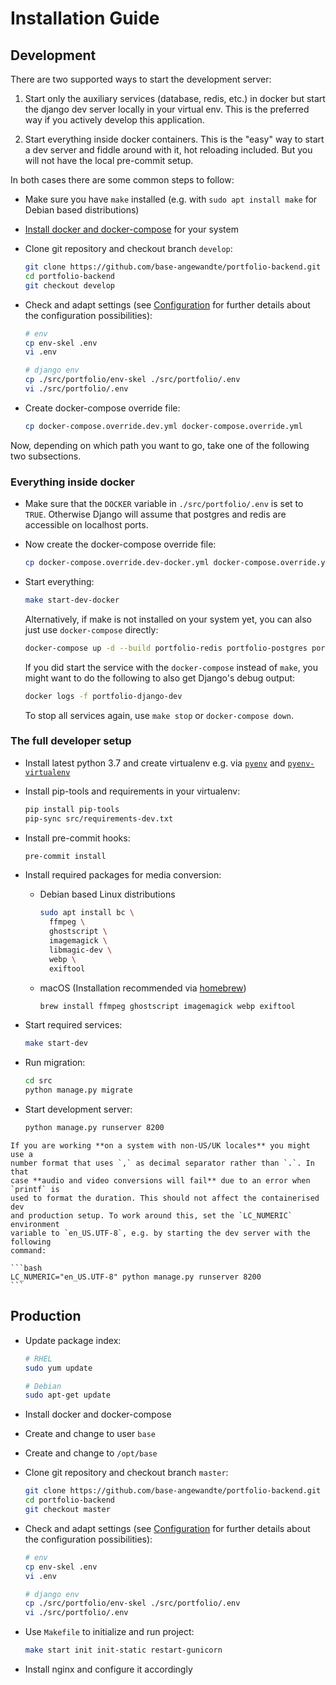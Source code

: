 # Installation Guide

## Development

There are two supported ways to start the development server:

1. Start only the auxiliary services (database, redis, etc.) in docker
   but start the django dev server locally in your virtual env. This
   is the preferred way if you actively develop this application.

2. Start everything inside docker containers. This is the "easy" way
   to start a dev server and fiddle around with it, hot reloading included.
   But you will not have the local pre-commit setup.

In both cases there are some common steps to follow:

* Make sure you have `make` installed (e.g. with `sudo apt install make`
  for Debian based distributions)

* [Install docker and docker-compose](https://docs.docker.com/get-docker/)
  for your system

* Clone git repository and checkout branch `develop`:

    ```bash
    git clone https://github.com/base-angewandte/portfolio-backend.git
    cd portfolio-backend
    git checkout develop
    ```

* Check and adapt settings (see [Configuration](./configuration.md) for further details about the configuration possibilities):

    ```bash
    # env
    cp env-skel .env
    vi .env
    
    # django env
    cp ./src/portfolio/env-skel ./src/portfolio/.env
    vi ./src/portfolio/.env
    ```

* Create docker-compose override file:

    ```bash
    cp docker-compose.override.dev.yml docker-compose.override.yml
    ```

Now, depending on which path you want to go, take one of the following two
subsections.

### Everything inside docker

* Make sure that the `DOCKER` variable in `./src/portfolio/.env` is set to
  `TRUE`. Otherwise Django will assume that postgres and redis are accessible
  on localhost ports.

* Now create the docker-compose override file:

    ```bash
    cp docker-compose.override.dev-docker.yml docker-compose.override.yml
    ```

* Start everything:

    ```bash
    make start-dev-docker
    ```

  Alternatively, if make is not installed on your system yet, you can
  also just use `docker-compose` directly:

    ```bash
    docker-compose up -d --build portfolio-redis portfolio-postgres portfolio-lool portfolio-django
    ```

  If you did start the service with the `docker-compose` instead of `make`, you
  might want to do the following to also get Django's debug output:

    ```bash
    docker logs -f portfolio-django-dev
    ```

  To stop all services again, use `make stop` or `docker-compose down`.

### The full developer setup

* Install latest python 3.7 and create virtualenv e.g. via [`pyenv`](https://github.com/pyenv/pyenv) and [`pyenv-virtualenv`](https://github.com/pyenv/pyenv-virtualenv)

* Install pip-tools and requirements in your virtualenv:

    ```bash
    pip install pip-tools
    pip-sync src/requirements-dev.txt
    ```

* Install pre-commit hooks:

    ```bash
    pre-commit install
    ```

* Install required packages for media conversion:
    
    * Debian based Linux distributions
        ```bash
        sudo apt install bc \
          ffmpeg \
          ghostscript \
          imagemagick \
          libmagic-dev \
          webp \
          exiftool
        ```
  
    * macOS (Installation recommended via [homebrew](https://brew.sh/))
        ```bash
        brew install ffmpeg ghostscript imagemagick webp exiftool
        ```

* Start required services:

    ```bash
    make start-dev
    ```
    
* Run migration:

    ```bash
    cd src
    python manage.py migrate
    ```

* Start development server:

    ```bash
    python manage.py runserver 8200
    ```

````{note}
If you are working **on a system with non-US/UK locales** you might use a
number format that uses `,` as decimal separator rather than `.`. In that
case **audio and video conversions will fail** due to an error when `printf` is
used to format the duration. This should not affect the containerised dev
and production setup. To work around this, set the `LC_NUMERIC` environment
variable to `en_US.UTF-8`, e.g. by starting the dev server with the following
command:

```bash
LC_NUMERIC="en_US.UTF-8" python manage.py runserver 8200
```
````

## Production

* Update package index:

    ```bash
    # RHEL
    sudo yum update

    # Debian
    sudo apt-get update
    ```

* Install docker and docker-compose

* Create and change to user `base`

* Create and change to `/opt/base`

* Clone git repository and checkout branch `master`:

    ```bash
    git clone https://github.com/base-angewandte/portfolio-backend.git
    cd portfolio-backend
    git checkout master
    ```

* Check and adapt settings (see [Configuration](./configuration.md) for further details about the configuration possibilities):

    ```bash
    # env
    cp env-skel .env
    vi .env
    
    # django env
    cp ./src/portfolio/env-skel ./src/portfolio/.env
    vi ./src/portfolio/.env
    ```

* Use `Makefile` to initialize and run project:

    ```bash
    make start init init-static restart-gunicorn
    ```

* Install nginx and configure it accordingly
